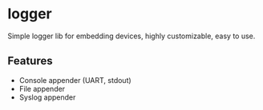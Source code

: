 # logger

Simple logger lib for embedding devices, highly customizable, easy to use.

## Features

- Console appender (UART, stdout)
- File appender
- Syslog appender

